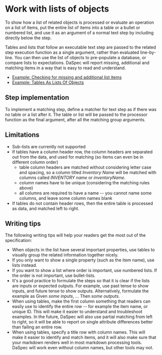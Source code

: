 # Work with lists of objects 

To show how a list of related objects is processed or evaluate an operation on a list of items, put the entire list of items into a table or a bullet or numbered list, and use it as an argument of a normal text step by including directly below the step.

Tables and lists that follow an executable text step are passed to the related step execution function as a single argument, rather than evaluated line-by-line. You can then use the list of objects to pre-populate a database, or compare lists to expectations. DaSpec will report missing, additional and matching items in a way that is easy to read and understand.

* [Example: Checking for missing and additional list items](../examples/basic/checking_for_missing_and_additional_list_items)
* [Example: Tables As Lists Of Objects](../examples/basic/tables_as_lists_of_objects)

## Step implementation

To implement a matching step, define a matcher for text step as if there was no table or a list after it. The table or list will be passed to the processor function as the final argument, after all the matching group arguments. 

## Limitations 

* Sub-lists are currently not supported
* If tables have a column header row, the column headers are separated out from the data, and used for matching (so items can even be in different column order)
  * table column headers are matched without considering letter case and spacing, so a column titled _Inventory Name_ will be matched with columns called _INVENTORY name_ or _inventoryName_. 
  * column names have to be unique (considering the matching rules above)
  * all columns are required to have a name -- you cannot name some columns, and leave some column names blank
* If tables do not contain header rows, then the entire table is processed as data, and matched left to right. 

## Writing tips 

The following writing tips will help your readers get the most out of the specification: 

* When objects in the list have several important properties, use tables to visually group the related information together nicely.
* If you only want to show a single property (such as the item name), use lists instead. 
* If you want to show a list where order is important, use numbered lists. If the order is not important, use bullet-lists.
* It's a good practice to formulate the steps so that it is clear if the lists are inputs or expected outputs. For example, use past tense to show inputs, and future tense to show outputs. Alternatively, formulate the example as Given _some inputs_, ... Then _some outputs_.
* When using tables, make the first column something that readers can easily use to identify the entire row -- for example the item name, or unique ID. This will make it easier to understand and troubleshoot examples. In the future, DaSpec will also use partial matching from left to right, so it will be able to report on single attribute differences better than failing an entire row.
* When using tables, specify a title row with column names. This will make it easier to identify and match items, and it will also make sure that your markdown renders well in most markdown processing tools. DaSpec will work even without column names, but other tools may not.
